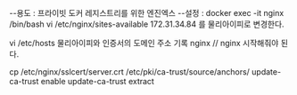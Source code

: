 --용도 : 프라이빗 도커 레지스트리를 위한 엔진엑스
--설정 : docker exec -it nginx /bin/bash 
vi /etc/nginx/sites-available
  172.31.34.84 를 물리아이피로 변경한다.

vi /etc/hosts
      물리아이피와 인증서의 도메인 주소 기록 
      nginx // nginx 시작해줘야 된다.

cp /etc/nginx/sslcert/server.crt /etc/pki/ca-trust/source/anchors/
update-ca-trust enable
update-ca-trust extract
